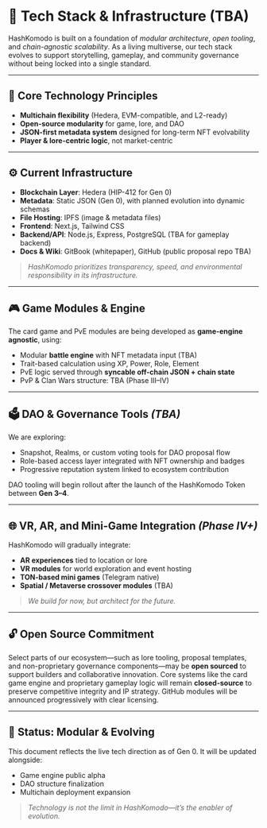 # 🧠 Tech Stack & Infrastructure (TBA)

HashKomodo is built on a foundation of *modular architecture*, *open tooling*, and *chain-agnostic scalability*. As a living multiverse, our tech stack evolves to support storytelling, gameplay, and community governance without being locked into a single standard.

---

## 🧱 Core Technology Principles

* **Multichain flexibility** (Hedera, EVM-compatible, and L2-ready)
* **Open-source modularity** for game, lore, and DAO
* **JSON-first metadata system** designed for long-term NFT evolvability
* **Player & lore-centric logic**, not market-centric

---

## ⚙️ Current Infrastructure

* **Blockchain Layer**: Hedera (HIP-412 for Gen 0)
* **Metadata**: Static JSON (Gen 0), with planned evolution into dynamic schemas
* **File Hosting**: IPFS (image & metadata files)
* **Frontend**: Next.js, Tailwind CSS
* **Backend/API**: Node.js, Express, PostgreSQL (TBA for gameplay backend)
* **Docs & Wiki**: GitBook (whitepaper), GitHub (public proposal repo TBA)

> *HashKomodo prioritizes transparency, speed, and environmental responsibility in its infrastructure.*

---

## 🎮 Game Modules & Engine

The card game and PvE modules are being developed as **game-engine agnostic**, using:

* Modular **battle engine** with NFT metadata input (TBA)
* Trait-based calculation using XP, Power, Role, Element
* PvE logic served through **syncable off-chain JSON + chain state**
* PvP & Clan Wars structure: TBA (Phase III–IV)

---

## 🗳 DAO & Governance Tools *(TBA)*

We are exploring:

* Snapshot, Realms, or custom voting tools for DAO proposal flow
* Role-based access layer integrated with NFT ownership and badges
* Progressive reputation system linked to ecosystem contribution

DAO tooling will begin rollout after the launch of the HashKomodo Token between **Gen 3–4**.

---

## 🌐 VR, AR, and Mini-Game Integration *(Phase IV+)*

HashKomodo will gradually integrate:

* **AR experiences** tied to location or lore
* **VR modules** for world exploration and event hosting
* **TON-based mini games** (Telegram native)
* **Spatial / Metaverse crossover modules** (TBA)

> *We build for now, but architect for the future.*

---

## 🔓 Open Source Commitment

Select parts of our ecosystem—such as lore tooling, proposal templates, and non-proprietary governance components—may be **open sourced** to support builders and collaborative innovation. Core systems like the card game engine and proprietary gameplay logic will remain **closed-source** to preserve competitive integrity and IP strategy. GitHub modules will be announced progressively with clear licensing.

---

## 📍 Status: Modular & Evolving

This document reflects the live tech direction as of Gen 0. It will be updated alongside:

* Game engine public alpha
* DAO structure finalization
* Multichain deployment expansion

> *Technology is not the limit in HashKomodo—it’s the enabler of evolution.*
